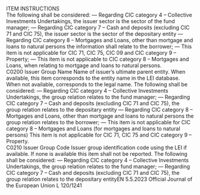  
ITEM  INSTRUCTIONS  
The following shall be considered: 
— Regarding CIC category 4 – Collective Investments Undertakings, the issuer sector is 
the sector of the fund manager; 
— Regarding CIC category 7 – Cash and deposits (excluding CIC 71 and CIC 75), the 
issuer sector is the sector of the depositary entity 
— Regarding CIC category 8 – Mortgages and Loans, other than mortgage and loans 
to natural persons the information shall relate to the borrower; 
— This item is not applicable for CIC 71, CIC 75, CIC 09 and CIC category 9 – 
Property; 
— This item is not applicable to CIC category 8 – Mortgages and Loans, when relating 
to mortgage and loans to natural persons.  
C0200  Issuer Group Name  Name of issuer’s ultimate parent entity. 
When available, this item corresponds to the entity name in the LEI database. When not 
available, corresponds to the legal name. 
The following shall be considered: 
— Regarding CIC category 4 – Collective Investments Undertakings, the group relation 
relates to the fund manager; 
— Regarding CIC category 7 – Cash and deposits (excluding CIC 71 and CIC 75), the 
group relation relates to the depositary entity 
— Regarding CIC category 8 – Mortgages and Loans, other than mortgage and loans 
to natural persons the group relation relates to the borrower; 
— This item is not applicable for CIC category 8 – Mortgages and Loans (for 
mortgages and loans to natural persons) 
This item is not applicable for CIC 71, CIC 75 and CIC category 9 – Property.  
C0210  Issuer Group Code  Issuer group identification code using the LEI if available. 
If none is available this item shall not be reported. 
The following shall be considered: 
— Regarding CIC category 4 – Collective Investments Undertakings, the group relation 
relates to the fund manager; 
— Regarding CIC category 7 – Cash and deposits (excluding CIC 71 and CIC 75), the 
group relation relates to the depositary entityEN  5.5.2023 Official Journal of the European Union L 120/1241